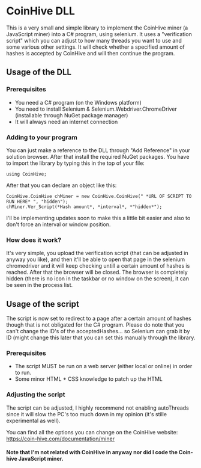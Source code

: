 # CoinHive DLL
This is a very small and simple library to implement the CoinHive miner (a JavaScript miner) into a C# program, using selenium.
It uses a "verification script" which you can adjust to how many threads you want to use and some various other settings. It will check whether a specified amount of hashes is accepted by CoinHive and will then continue the program.

## Usage of the DLL
### Prerequisites
- You need a C# program (on the Windows platform)
- You need to install Selenium & Selenium.Webdriver.ChromeDriver (installable through NuGet package manager)
- It will always need an internet connection

### Adding to your program
You can just make a reference to the DLL through "Add Reference" in your solution browser. After that install the required NuGet packages.
You have to import the library by typing this in the top of your file:
```
using CoinHive;
```

After that you can declare an object like this:
```
CoinHive.CoinHive chMiner = new CoinHive.CoinHive(" *URL OF SCRIPT TO RUN HERE* ", "hidden");
chMiner.Ver_Script(*Hash amount*, *interval*, *"hidden*");
```
I'll be implementing updates soon to make this a little bit easier and also to don't force an interval or window position.

### How does it work?
It's very simple, you upload the verification script (that can be adjusted in anyway you like), and then it'll be able to open that page in the selenium chromedriver and it will keep checking untill a certain amount of hashes is reached. After that the browser will be closed.
The browser is completely hidden (there is no icon in the taskbar or no window on the screen), it can be seen in the process list.

## Usage of the script
The script is now set to redirect to a page after a certain amount of hashes though that is not obligated for the C# program. Please do note that you can't change the ID's of the acceptedHashes... so Selenium can grab it by ID (might change this later that you can set this manually through the library.

### Prerequisites
- The script MUST be run on a web server (either local or online) in order to run.
- Some minor HTML + CSS knowledge to patch up the HTML

### Adjusting the script
The script can be adjusted, I highly recommend not enabling autoThreads since it will slow the PC's too much down in my opinion (it's stille experimental as well).

You can find all the options you can change on the CoinHive website: https://coin-hive.com/documentation/miner

#### Note that I'm not related with CoinHive in anyway nor did I code the Coin-hive JavaScript miner.
